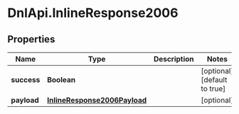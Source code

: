 # DnlApi.InlineResponse2006

## Properties
Name | Type | Description | Notes
------------ | ------------- | ------------- | -------------
**success** | **Boolean** |  | [optional] [default to true]
**payload** | [**InlineResponse2006Payload**](InlineResponse2006Payload.md) |  | [optional] 


